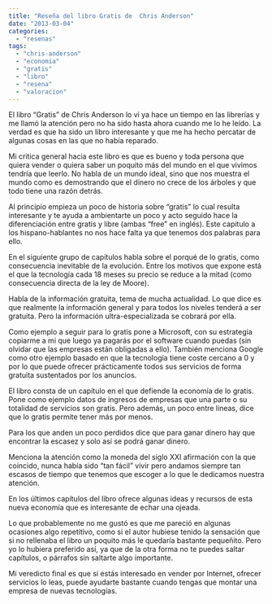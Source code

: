 ```yaml
---
title: "Reseña del libro Gratis de  Chris Anderson"
date: "2013-03-04"
categories: 
  - "resenas"
tags: 
  - "chris-anderson"
  - "economia"
  - "gratis"
  - "libro"
  - "resena"
  - "valoracion"
---
```


El libro “Gratis” de Chris Anderson lo vi ya hace un tiempo en las librerías y me llamó la atención pero no ha sido hasta ahora cuando me lo he leído. La verdad es que ha sido un libro interesante y que me ha hecho percatar de algunas cosas en las que no había reparado.

Mi critica general hacia este libro es que es bueno y toda persona que quiera vender o quiera saber un poquito más del mundo en el que vivimos tendría que leerlo. No habla de un mundo ideal, sino que nos muestra el mundo como es demostrando que el dinero no crece de los árboles y que todo tiene una razón detrás.

Al principio empieza un poco de historia sobre “gratis” lo cual resulta interesante y te ayuda a ambientarte un poco y acto seguido hace la diferenciación entre gratis y libre (ambas “free” en inglés). Este capitulo a los hispano-hablantes no nos hace falta ya que tenemos dos palabras para ello.

En el siguiente grupo de capítulos habla sobre el porqué de lo gratis, como consecuencia inevitable de la evolución. Entre los motivos que expone está el que la tecnología cada 18 meses su precio se reduce a la mitad (como consecuencia directa de la ley de Moore).

Habla de la información gratuita, tema de mucha actualidad. Lo que dice es que realmente la información general y para todos los niveles tenderá a ser gratuita. Pero la información ultra-especializada se cobrará por ella.

Como ejemplo a seguir para lo gratis pone a Microsoft, con su estrategia copiarme a mi que luego ya pagarás por el software cuando puedas (sin olvidar que las empresas están obligadas a ello). También menciona Google como otro ejemplo basado en que la tecnología tiene coste cercano a 0 y por lo que puede ofrecer prácticamente todos sus servicios de forma gratuita sustentados por los anuncios.

El libro consta de un capítulo en el que defiende la economía de lo gratis. Pone como ejemplo datos de ingresos de empresas que una parte o su totalidad de servicios son gratis. Pero además, un poco entre lineas, dice que lo gratis permite tener más por menos.

Para los que anden un poco perdidos dice que para ganar dinero hay que encontrar la escasez y solo así se podrá ganar dinero.

Menciona la atención como la moneda del siglo XXI afirmación con la que coincido, nunca había sido “tan fácil” vivir pero andamos siempre tan escasos de tiempo que tenemos que escoger a lo que le dedicamos nuestra atención.

En los últimos capítulos del libro ofrece algunas ideas y recursos de esta nueva economía que es interesante de echar una ojeada.

Lo que probablemente no me gustó es que me pareció en algunas ocasiones algo repetitivo, como si el autor hubiese tenido la sensación que si no rellenaba el libro un poquito más le quedaría bastante pequeñito. Pero yo lo hubiera preferido así, ya que de la otra forma no te puedes saltar capítulos, o párrafos sin saltarte algo importante.

Mi veredicto final es que si estás interesado en vender por Internet, ofrecer servicios lo leas, puede ayudarte bastante cuando tengas que montar una empresa de nuevas tecnologías.
